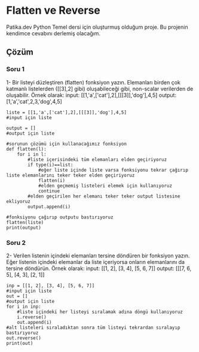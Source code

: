 # Flatten ve Reverse
Patika.dev Python Temel dersi için oluşturmuş olduğum proje. Bu projenin kendimce cevabını derlemiş olacağım.

## Çözüm

### Soru 1
1- Bir listeyi düzleştiren (flatten) fonksiyon yazın. 
Elemanları birden çok katmanlı listelerden ([[3],2] gibi) oluşabileceği gibi, non-scalar verilerden de oluşabilir. 
Örnek olarak:
input: [[1,'a',['cat'],2],[[[3]],'dog'],4,5]
output: [1,'a','cat',2,3,'dog',4,5]

```
liste = [[1,'a',['cat'],2],[[[3]],'dog'],4,5]
#input için liste

output = []
#output için liste

#sorunun çözümü için kullanacağımız fonksiyon
def flatten(l):
    for i in l:
        #liste içerisindeki tüm elemanları elden geçiriyoruz
        if type(i)==list:
            #eğer liste içinde liste varsa fonksiyonu tekrar çağırıp liste elemanlarını teker teker elden geçiriyoruz
            flatten(i)
            #elden geçmemiş listeleri elemek için kullanıyoruz
            continue
        #elden geçirilen her elemanı teker teker output listesine ekliyoruz
        output.append(i)

#fonksiyonu çağırıp outputu bastırıyoruz
flatten(liste)
print(output)
```

### Soru 2
2- Verilen listenin içindeki elemanları tersine döndüren bir fonksiyon yazın. Eğer listenin içindeki elemanlar da liste içeriyorsa onların elemanlarını da tersine döndürün. Örnek olarak:
input: [[1, 2], [3, 4], [5, 6, 7]]
output: [[[7, 6, 5], [4, 3], [2, 1]]

```
inp = [[1, 2], [3, 4], [5, 6, 7]]
#input için liste
out = []
#output için liste
for i in inp:
    #liste içindeki her listeyi sıralamak adına döngü kullanıyoruz
    i.reverse()
    out.append(i)
#alt listeleri sıraladıktan sonra tüm listeyi tekrardan sıralayıp bastırıyoruz
out.reverse()
print(out)
```
